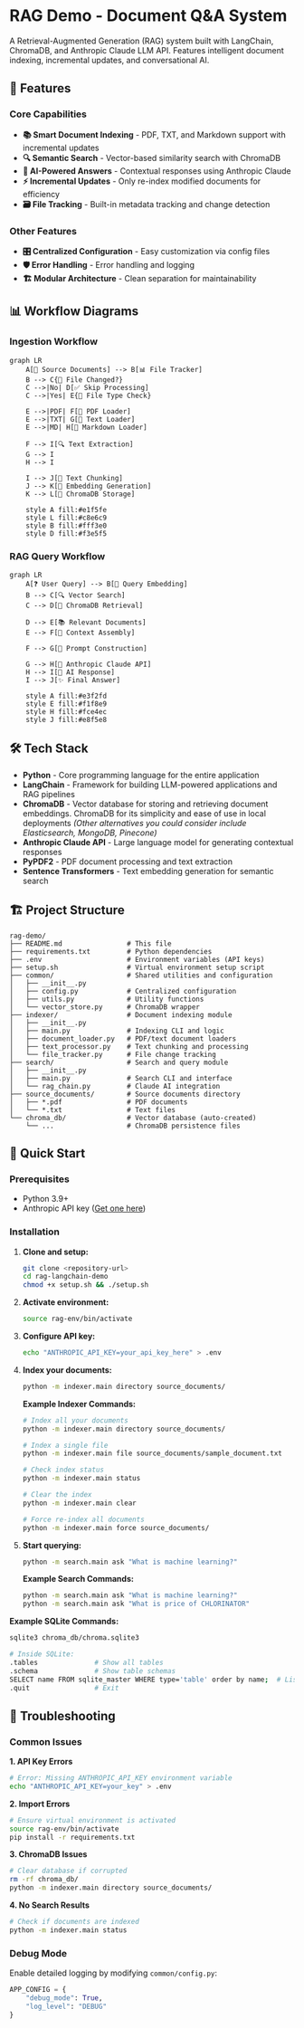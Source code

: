 # RAG Demo - Document Q&A System

A Retrieval-Augmented Generation (RAG) system built with LangChain, ChromaDB, and Anthropic Claude LLM API. Features intelligent document indexing, incremental updates, and conversational AI.

## 🎯 Features

### Core Capabilities
- **📚 Smart Document Indexing** - PDF, TXT, and Markdown support with incremental updates
- **🔍 Semantic Search** - Vector-based similarity search with ChromaDB
- **🤖 AI-Powered Answers** - Contextual responses using Anthropic Claude
- **⚡ Incremental Updates** - Only re-index modified documents for efficiency
- **🗃️ File Tracking** - Built-in metadata tracking and change detection

### Other Features
- **🎛️ Centralized Configuration** - Easy customization via config files
- **🛡️ Error Handling** - Error handling and logging
- **🏗️ Modular Architecture** - Clean separation for maintainability

## 📊 Workflow Diagrams

### Ingestion Workflow

```mermaid
graph LR
    A[📁 Source Documents] --> B[📊 File Tracker]
    B --> C{🔄 File Changed?}
    C -->|No| D[✅ Skip Processing]
    C -->|Yes| E{📄 File Type Check}
    
    E -->|PDF| F[📄 PDF Loader]
    E -->|TXT| G[📝 Text Loader]
    E -->|MD| H[📓 Markdown Loader]
    
    F --> I[🔍 Text Extraction]
    G --> I
    H --> I
    
    I --> J[📏 Text Chunking]
    J --> K[🧠 Embedding Generation]
    K --> L[💾 ChromaDB Storage]
    
    style A fill:#e1f5fe
    style L fill:#c8e6c9
    style B fill:#fff3e0
    style D fill:#f3e5f5
```

### RAG Query Workflow

```mermaid
graph LR
    A[❓ User Query] --> B[🧠 Query Embedding]
    B --> C[🔍 Vector Search]
    C --> D[💾 ChromaDB Retrieval]
    
    D --> E[📚 Relevant Documents]
    E --> F[🔄 Context Assembly]
    
    F --> G[📝 Prompt Construction]
    
    G --> H[🤖 Anthropic Claude API]
    H --> I[💬 AI Response]
    I --> J[✨ Final Answer]
    
    style A fill:#e3f2fd
    style E fill:#f1f8e9
    style H fill:#fce4ec
    style J fill:#e8f5e8
```

## 🛠️ Tech Stack

- **Python** - Core programming language for the entire application
- **LangChain** - Framework for building LLM-powered applications and RAG pipelines
- **ChromaDB** - Vector database for storing and retrieving document embeddings. ChromaDB for its simplicity and ease of use in local deployments *(Other alternatives you could consider include Elasticsearch, MongoDB, Pinecone)*
- **Anthropic Claude API** - Large language model for generating contextual responses
- **PyPDF2** - PDF document processing and text extraction
- **Sentence Transformers** - Text embedding generation for semantic search

## 🏗️ Project Structure

```
rag-demo/
├── README.md                # This file
├── requirements.txt         # Python dependencies
├── .env                     # Environment variables (API keys)
├── setup.sh                 # Virtual environment setup script
├── common/                  # Shared utilities and configuration
│   ├── __init__.py
│   ├── config.py            # Centralized configuration
│   ├── utils.py             # Utility functions
│   └── vector_store.py      # ChromaDB wrapper
├── indexer/                 # Document indexing module
│   ├── __init__.py
│   ├── main.py              # Indexing CLI and logic
│   ├── document_loader.py   # PDF/text document loaders
│   ├── text_processor.py    # Text chunking and processing
│   └── file_tracker.py      # File change tracking
├── search/                  # Search and query module
│   ├── __init__.py
│   ├── main.py              # Search CLI and interface
│   └── rag_chain.py         # Claude AI integration
├── source_documents/        # Source documents directory
│   ├── *.pdf                # PDF documents
│   └── *.txt                # Text files
└── chroma_db/               # Vector database (auto-created)
    └── ...                  # ChromaDB persistence files
```

## 🚀 Quick Start

### Prerequisites
- Python 3.9+
- Anthropic API key (<a href="https://console.anthropic.com/" target="_blank">Get one here</a>)


### Installation

1. **Clone and setup:**
   ```bash
   git clone <repository-url>
   cd rag-langchain-demo
   chmod +x setup.sh && ./setup.sh
   ```

2. **Activate environment:**
   ```bash
   source rag-env/bin/activate
   ```

3. **Configure API key:**
   ```bash
   echo "ANTHROPIC_API_KEY=your_api_key_here" > .env
   ```

4. **Index your documents:**
   ```bash
   python -m indexer.main directory source_documents/
   ```

   **Example Indexer Commands:**
   ```bash
   # Index all your documents
   python -m indexer.main directory source_documents/
   
   # Index a single file
   python -m indexer.main file source_documents/sample_document.txt
   
   # Check index status
   python -m indexer.main status
   
   # Clear the index
   python -m indexer.main clear
   
   # Force re-index all documents
   python -m indexer.main force source_documents/
   ```


5. **Start querying:**
   ```bash
   python -m search.main ask "What is machine learning?"
   ```

   **Example Search Commands:**
   ```bash
   python -m search.main ask "What is machine learning?"
   python -m search.main ask "What is price of CHLORINATOR"
   ```


**Example SQLite Commands:**
   ```bash
   sqlite3 chroma_db/chroma.sqlite3
   
   # Inside SQLite:
   .tables              # Show all tables
   .schema              # Show table schemas
   SELECT name FROM sqlite_master WHERE type='table' order by name;  # List tables
   .quit                # Exit
   ```


## 🐛 Troubleshooting

### Common Issues

**1. API Key Errors**
```bash
# Error: Missing ANTHROPIC_API_KEY environment variable
echo "ANTHROPIC_API_KEY=your_key" > .env
```

**2. Import Errors**
```bash
# Ensure virtual environment is activated
source rag-env/bin/activate
pip install -r requirements.txt
```

**3. ChromaDB Issues**
```bash
# Clear database if corrupted
rm -rf chroma_db/
python -m indexer.main directory source_documents/
```

**4. No Search Results**
```bash
# Check if documents are indexed
python -m indexer.main status
```

### Debug Mode
Enable detailed logging by modifying `common/config.py`:
```python
APP_CONFIG = {
    "debug_mode": True,
    "log_level": "DEBUG"
}
```

